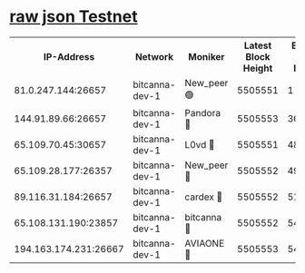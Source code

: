 [raw json Testnet](https://rpc-check.bcat.stavr.tech/bcat/rpc-bcat-result.json)
=


<table><tr><th>IP-Address</th><th>Network</th><th>Moniker</th><th>Latest Block Height</th><th>Earliest Block Height</th><th>Catching Up</th><th>Tx Index</th><th>Voting Power</th><th>Scan Time</th></tr><tr><td>81.0.247.144:26657</td><td>bitcanna-dev-1</td><td>New_peer 🟢</td><td>5505551</td><td>1</td><td>False</td><td>on</td><td>0</td><td>2023-12-14T15:21:00.612132410UTC</td></tr><tr><td>144.91.89.66:26657</td><td>bitcanna-dev-1</td><td>Pandora 🔴</td><td>5505553</td><td>3675711</td><td>False</td><td>on</td><td>2096387</td><td>2023-12-14T15:21:10.581506309UTC</td></tr><tr><td>65.109.70.45:30657</td><td>bitcanna-dev-1</td><td>L0vd 🔴</td><td>5505551</td><td>4828155</td><td>False</td><td>on</td><td>7920</td><td>2023-12-14T15:21:00.973711565UTC</td></tr><tr><td>65.109.28.177:26357</td><td>bitcanna-dev-1</td><td>New_peer 🔴</td><td>5505552</td><td>4952911</td><td>False</td><td>on</td><td>2237067</td><td>2023-12-14T15:21:07.903488520UTC</td></tr><tr><td>89.116.31.184:26657</td><td>bitcanna-dev-1</td><td>cardex 🔴</td><td>5505552</td><td>5185001</td><td>False</td><td>on</td><td>1</td><td>2023-12-14T15:21:07.495129030UTC</td></tr><tr><td>65.108.131.190:23857</td><td>bitcanna-dev-1</td><td>bitcanna 🔴</td><td>5505552</td><td>5405552</td><td>False</td><td>off</td><td>82368</td><td>2023-12-14T15:21:08.252120285UTC</td></tr><tr><td>194.163.174.231:26667</td><td>bitcanna-dev-1</td><td>AVIAONE 🔴</td><td>5505553</td><td>5495281</td><td>False</td><td>on</td><td>1949865</td><td>2023-12-14T15:21:13.005915986UTC</td></tr></table>